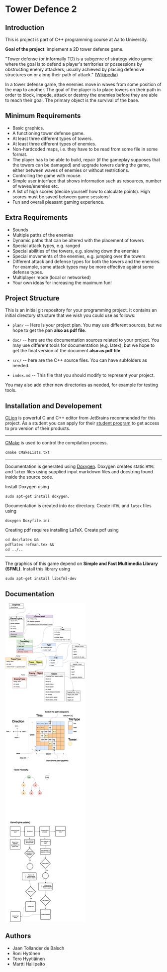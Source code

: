 # Tower Defence 2
## Introduction
This is project is part of C++ programming course at Aalto University. 

**Goal of the project**: implement a 2D tower defense game.

"Tower defense (or informally TD) is a subgenre of strategy video game where the
 goal is to defend a player's territories or possessions by obstructing enemy 
 attackers, usually achieved by placing defensive structures on or along their 
 path of attack." ([Wikipedia](https://en.wikipedia.org/wiki/Tower_defense))

In a tower defense game, the enemies move in waves from some position of the map 
to another. The goal of the player is to place towers on their path in order to 
block, impede, attack or destroy the enemies before they are able to reach 
their goal. The primary object is the survival of the base.


## Minimum Requirements
- Basic graphics.
- A functioning tower defense game.
- At least three different types of towers.
- At least three different types of enemies.
- Non-hardcoded maps, i.e. they have to be read from some file in some format.
- The player has to be able to build, repair (if the gameplay supposes that the towers can be damaged) and upgrade towers during the game, either between waves of enemies or without restrictions.
- Controlling the game with mouse.
- Simple user interface that shows information such as resources, number of waves/enemies etc.
- A list of high scores (decide yourself how to calculate points). High scores must be saved between game sessions!
- Fun and overall pleasant gaming experience.


## Extra Requirements
- Sounds
- Multiple paths of the enemies
- Dynamic paths that can be altered with the placement of towers
- Special attack types, e.g. ranged
- Special abilities of the towers, e.g. slowing down the enemies
- Special movements of the enemies, e.g. jumping over the towers
- Different attack and defense types for both the towers and the enemies. For example, some attack types may be more effective against some defense types.
- Multiplayer mode (local or networked)
- Your own ideas for increasing the maximum fun!



## Project Structure
This is an initial git repository for your programming project.
It contains an initial directory structure that we wish you could
use as follows:

  * `plan/` -- Here is your project plan. You may use different sources,
    but we hope to get the pan **also as pdf file**.

  * `doc/` -- here are the documentation sources related to your project.
    You may use different tools for documentation (e.g. latex),
    but we hope to get the final version of the document
    **also as pdf file**.

  * `src/` -- here are the C++ source files. You can have subfolders as needed.

  * `index.md` -- This file that you should modify to represent
    your project.

You may also add other new directories as needed, for example
for testing tools.


## Installation and Developement
[CLion](https://www.jetbrains.com/clion/) is powerful C and C++ editor from JetBrains recommended for this project. As a student you can apply for their [student program](https://www.jetbrains.com/student/) to get access to pro version of their products.

----

[CMake](https://cmake.org/) is used to control the compilation process.

```
cmake CMakeLists.txt
```

----

Documentation is generated using [Doxygen](https://www.stack.nl/~dimitri/doxygen/index.html). Doxygen creates static `HTML` and `latex` files using supplied input markdown files and docstring found inside the source code.

Install Doxygen using
```
sudo apt-get install doxygen.
```

Documentation is created into `doc` directory. Create `HTML` and `latex` files using
```
doxygen Doxyfile.ini
```

Creating pdf requires installing LaTeX. Create pdf using
```
cd doc/latex &&
pdflatex refman.tex &&
cd ../..
```


----

The graphics of this game depend on **Simple and Fast Multimedia Library (SFML)**. Install this library using

```
sudo apt-get install libsfml-dev
```

## Documentation
![](doc/tower-defence-2.png)


## Authors

- Jaan Tollander de Balsch
- Roni Hytönen
- Tero Hyytiäinen
- Martti Hallipelto
